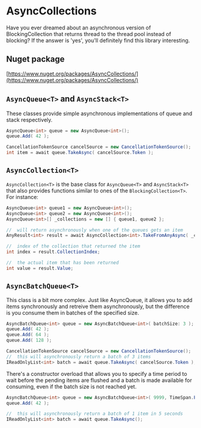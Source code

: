 AsyncCollections
================

Have you ever dreamed about an asynchronous version of BlockingCollection<T> that returns thread to the thread pool instead of blocking? If the answer is 'yes', you'll definitely find this library interesting.

Nuget package
-------------

[https://www.nuget.org/packages/AsyncCollections/](https://www.nuget.org/packages/AsyncCollections/)

``AsyncQueue<T>`` and ``AsyncStack<T>``
-------------------------------

These classes provide simple asynchronous implementations of queue and stack respectively.

```C#
AsyncQueue<int> queue = new AsyncQueue<int>();
queue.Add( 42 );

CancellationTokenSource cancelSource = new CancellationTokenSource();
int item = await queue.TakeAsync( cancelSource.Token );
```

``AsyncCollection<T>``
-------------------------------

``AsyncCollection<T>`` is the base class for ``AsyncQueue<T>`` and ``AsyncStack<T>`` that also provides functions similar to ones of the ``BlockingCollection<T>``. For instance:

```C#
AsyncQueue<int> queue1 = new AsyncQueue<int>();
AsyncQueue<int> queue2 = new AsyncQueue<int>();
AsyncQueue<int>[] _collections = new [] { queue1, queue2 };

//	will return asynchronously when one of the queues gets an item
AnyResult<int> result = await AsyncCollection<int>.TakeFromAnyAsync( _collections );

//  index of the collection that returned the item
int index = result.CollectionIndex;

//  the actual item that has been returned
int value = result.Value;
```

``AsyncBatchQueue<T>``
------------------

This class is a bit more complex. Just like AsyncQueue<T>, it allows you to add items synchronously and retreive them asynchronously, but the difference is you consume them in batches of the specified size.

```C#
AsyncBatchQueue<int> queue = new AsyncBatchQueue<int>( batchSize: 3 );
queue.Add( 42 );
queue.Add( 64 );
queue.Add( 128 );

CancellationTokenSource cancelSource = new CancellationTokenSource();
//	this will asynchronously return a batch of 3 items
IReadOnlyList<int> batch = await queue.TakeAsync( cancelSource.Token );
```

There's a constructor overload that allows you to specify a time period to wait before the pending items are flushed and a batch is made available for consuming, even if the batch size is not reached yet.

```C#
AsyncBatchQueue<int> queue = new AsyncBatchQueue<int>( 9999, TimeSpan.FromSeconds( 5 ) );
queue.Add( 42 );

//	this will asynchronously return a batch of 1 item in 5 seconds
IReadOnlyList<int> batch = await queue.TakeAsync();
```
